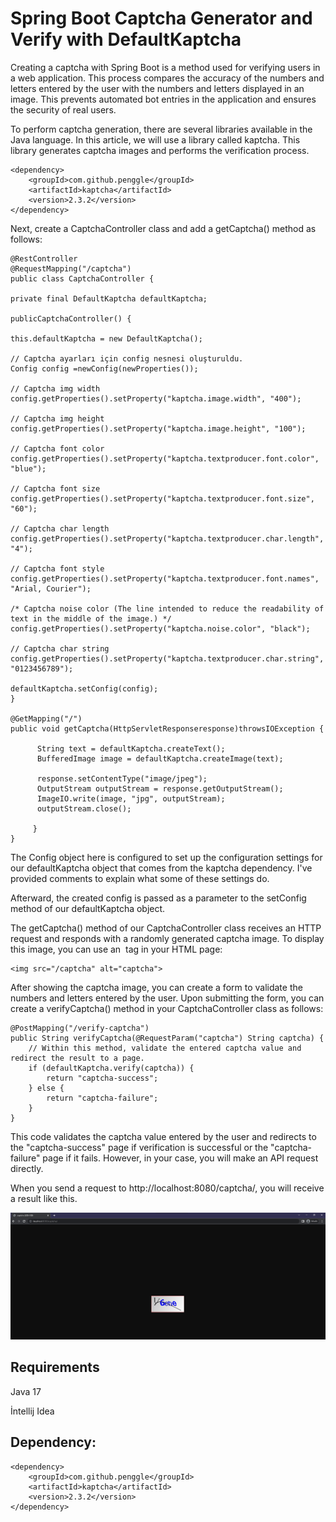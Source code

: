 # Spring Boot Captcha Generator and Verify with DefaultKaptcha 

Creating a captcha with Spring Boot is a method used for verifying users in a web application. This process compares the accuracy of the numbers and letters entered by the user with the numbers and letters displayed in an image. This prevents automated bot entries in the application and ensures the security of real users.

To perform captcha generation, there are several libraries available in the Java language. In this article, we will use a library called kaptcha. This library generates captcha images and performs the verification process.

```
<dependency>
    <groupId>com.github.penggle</groupId>
    <artifactId>kaptcha</artifactId>
    <version>2.3.2</version>
</dependency>
```

Next, create a CaptchaController class and add a getCaptcha() method as follows:

```
@RestController
@RequestMapping("/captcha")
public class CaptchaController {

private final DefaultKaptcha defaultKaptcha;

publicCaptchaController() {

this.defaultKaptcha = new DefaultKaptcha();

// Captcha ayarları için config nesnesi oluşturuldu.
Config config =newConfig(newProperties());

// Captcha img width
config.getProperties().setProperty("kaptcha.image.width", "400");

// Captcha img height
config.getProperties().setProperty("kaptcha.image.height", "100");

// Captcha font color
config.getProperties().setProperty("kaptcha.textproducer.font.color", "blue");

// Captcha font size
config.getProperties().setProperty("kaptcha.textproducer.font.size", "60");

// Captcha char length
config.getProperties().setProperty("kaptcha.textproducer.char.length", "4");

// Captcha font style
config.getProperties().setProperty("kaptcha.textproducer.font.names", "Arial, Courier");

/* Captcha noise color (The line intended to reduce the readability of text in the middle of the image.) */
config.getProperties().setProperty("kaptcha.noise.color", "black");

// Captcha char string 
config.getProperties().setProperty("kaptcha.textproducer.char.string", "0123456789");

defaultKaptcha.setConfig(config);
}

@GetMapping("/")
public void getCaptcha(HttpServletResponseresponse)throwsIOException {

      String text = defaultKaptcha.createText();
      BufferedImage image = defaultKaptcha.createImage(text);

      response.setContentType("image/jpeg");
      OutputStream outputStream = response.getOutputStream();
      ImageIO.write(image, "jpg", outputStream);
      outputStream.close();    

	 }
}
```

The Config object here is configured to set up the configuration settings for our defaultKaptcha object that comes from the kaptcha dependency. I've provided comments to explain what some of these settings do.

Afterward, the created config is passed as a parameter to the setConfig method of our defaultKaptcha object.

The getCaptcha() method of our CaptchaController class receives an HTTP request and responds with a randomly generated captcha image. To display this image, you can use an <img> tag in your HTML page:


```
<img src="/captcha" alt="captcha">
```

After showing the captcha image, you can create a form to validate the numbers and letters entered by the user. Upon submitting the form, you can create a verifyCaptcha() method in your CaptchaController class as follows:

```
@PostMapping("/verify-captcha")
public String verifyCaptcha(@RequestParam("captcha") String captcha) {
    // Within this method, validate the entered captcha value and redirect the result to a page.
    if (defaultKaptcha.verify(captcha)) {
        return "captcha-success";
    } else {
        return "captcha-failure";
    }
}
```

This code validates the captcha value entered by the user and redirects to the "captcha-success" page if verification is successful or the "captcha-failure" page if it fails. However, in your case, you will make an API request directly.

When you send a request to http://localhost:8080/captcha/, you will receive a result like this.


![Captcha Image](src/main/resources/static/captcha.png)




Requirements
------------

Java 17

İntellij Idea

Dependency:
------------

```
<dependency>
    <groupId>com.github.penggle</groupId>
    <artifactId>kaptcha</artifactId>
    <version>2.3.2</version>
</dependency>
```
